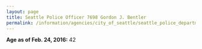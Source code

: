```yaml
---
layout: page
title: Seattle Police Officer 7698 Gordon J. Bentler
permalink: /information/agencies/city_of_seattle/seattle_police_department/copbook/7698/
---
```


**Age as of Feb. 24, 2016:** 42
